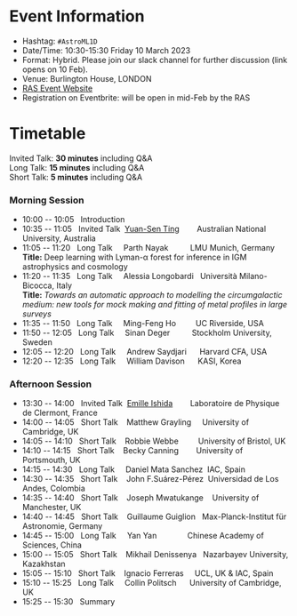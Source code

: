 # Event Information

- Hashtag: `#AstroML1D`
- Date/Time: 10:30-15:30 Friday 10 March 2023
- Format: Hybrid. Please join our slack channel for further discussion (link opens on 10 Feb).
- Venue: Burlington House, LONDON 
- [RAS Event Website](https://ras.ac.uk/events-and-meetings/ras-meetings/harvesting-spectroscopic-and-time-series-data-machine-learning-and)
- Registration on Eventbrite: will be open in mid-Feb by the RAS

# Timetable

Invited Talk: **30 minutes** including Q&A\
Long Talk: **15 minutes** including Q&A\
Short Talk: **5 minutes** including Q&A

### Morning Session
- 10:00 -- 10:05 &nbsp;&nbsp;Introduction
- 10:35 -- 11:05 &nbsp;&nbsp;Invited Talk &nbsp;[Yuan-Sen Ting](https://www.mso.anu.edu.au/~yting/) &nbsp;&nbsp;&nbsp;&nbsp;&nbsp;&nbsp;&nbsp;Australian National University, Australia
- 11:05 -- 11:20 &nbsp;&nbsp;Long Talk &nbsp;&nbsp;&nbsp;&nbsp;Parth Nayak &nbsp;&nbsp;&nbsp;&nbsp;&nbsp;&nbsp;&nbsp;&nbsp;&nbsp;LMU Munich, Germany\
**Title:** Deep learning with Lyman-α forest for inference in IGM astrophysics and cosmology
- 11:20 -- 11:35 &nbsp;&nbsp;Long Talk &nbsp;&nbsp;&nbsp;&nbsp;Alessia Longobardi &nbsp;&nbsp;Università Milano-Bicocca, Italy\
**Title:** _Towards an automatic approach to modelling the circumgalactic medium: new tools for mock making and fitting of metal profiles in large surveys_
- 11:35 -- 11:50 &nbsp;&nbsp;Long Talk &nbsp;&nbsp;&nbsp;&nbsp;Ming-Feng Ho &nbsp;&nbsp;&nbsp;&nbsp;&nbsp;&nbsp;&nbsp;&nbsp;UC Riverside, USA
- 11:50 -- 12:05 &nbsp;&nbsp;Long Talk &nbsp;&nbsp;&nbsp;&nbsp;Sinan Deger &nbsp;&nbsp;&nbsp;&nbsp;&nbsp;&nbsp;&nbsp;&nbsp;&nbsp;Stockholm University, Sweden
- 12:05 -- 12:20 &nbsp;&nbsp;Long Talk &nbsp;&nbsp;&nbsp;&nbsp;Andrew Saydjari &nbsp;&nbsp;&nbsp;&nbsp;&nbsp;Harvard CFA, USA
- 12:20 -- 12:35 &nbsp;&nbsp;Long Talk &nbsp;&nbsp;&nbsp;&nbsp;William Davison &nbsp;&nbsp;&nbsp;&nbsp;&nbsp;KASI, Korea

### Afternoon Session
- 13:30 -- 14:00 &nbsp;&nbsp;Invited Talk &nbsp;[Emille Ishida](https://www.emilleishida.com) &nbsp;&nbsp;&nbsp;&nbsp;&nbsp;&nbsp;&nbsp;Laboratoire de Physique de Clermont, France
- 14:00 -- 14:05 &nbsp;&nbsp;Short Talk &nbsp;&nbsp;&nbsp;Matthew Grayling &nbsp;&nbsp;&nbsp;&nbsp;University of Cambridge, UK
- 14:05 -- 14:10 &nbsp;&nbsp;Short Talk &nbsp;&nbsp;&nbsp;Robbie Webbe &nbsp;&nbsp;&nbsp;&nbsp;&nbsp;&nbsp;&nbsp;&nbsp;University of Bristol, UK
- 14:10 -- 14:15 &nbsp;&nbsp;Short Talk &nbsp;&nbsp;&nbsp;Becky Canning &nbsp;&nbsp;&nbsp;&nbsp;&nbsp;&nbsp;&nbsp;University of Portsmouth, UK
- 14:15 -- 14:30 &nbsp;&nbsp;Long Talk &nbsp;&nbsp;&nbsp;&nbsp;Daniel Mata Sanchez &nbsp;IAC, Spain
- 14:30 -- 14:35 &nbsp;&nbsp;Short Talk &nbsp;&nbsp;&nbsp;John F.Suárez-Pérez &nbsp;Universidad de Los Andes, Colombia
- 14:35 -- 14:40 &nbsp;&nbsp;Short Talk &nbsp;&nbsp;&nbsp;Joseph Mwatukange &nbsp;&nbsp;&nbsp;University of Manchester, UK
- 14:40 -- 14:45 &nbsp;&nbsp;Short Talk &nbsp;&nbsp;&nbsp;Guillaume Guiglion &nbsp;&nbsp;Max-Planck-Institut für Astronomie, Germany
- 14:45 -- 15:00 &nbsp;&nbsp;Long Talk &nbsp;&nbsp;&nbsp;&nbsp;Yan Yan &nbsp;&nbsp;&nbsp;&nbsp;&nbsp;&nbsp;&nbsp;&nbsp;&nbsp;&nbsp;&nbsp;&nbsp;&nbsp;Chinese Academy of Sciences, China
- 15:00 -- 15:05 &nbsp;&nbsp;Short Talk &nbsp;&nbsp;&nbsp;Mikhail Denissenya &nbsp;&nbsp;Nazarbayev University, Kazakhstan
- 15:05 -- 15:10 &nbsp;&nbsp;Short Talk &nbsp;&nbsp;&nbsp;Ignacio Ferreras &nbsp;&nbsp;&nbsp;&nbsp;UCL, UK & IAC, Spain
- 15:10 -- 15:25 &nbsp;&nbsp;Long Talk &nbsp;&nbsp;&nbsp;&nbsp;Collin Politsch &nbsp;&nbsp;&nbsp;&nbsp;&nbsp;University of Cambridge, UK
- 15:25 -- 15:30 &nbsp;&nbsp;Summary
